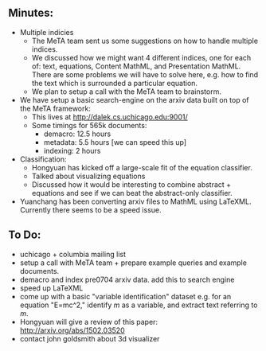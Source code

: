 ## Minutes:
* Multiple indicies
  * The MeTA team sent us some suggestions on how to handle multiple indices. 
  * We discussed how we might want 4 different indices, one for each of: text, equations, Content MathML, and Presentation MathML. There are some problems we will have to solve here, e.g. how to find the text which is surrounded a particular equation.
  * We plan to setup a call with the MeTA team to brainstorm.
* We have setup a basic search-engine on the arxiv data built on top of the MeTA framework:
  * This lives at http://dalek.cs.uchicago.edu:9001/
  * Some timings for 565k documents:
    * demacro: 12.5 hours
    * metadata: 5.5 hours [we can speed this up]
    * indexing: 2 hours
* Classification:
  * Hongyuan has kicked off a large-scale fit of the equation classifier.
  * Talked about visualizing equations
  * Discussed how it would be interesting to combine abstract + equations and see if we can beat the abstract-only classifier. 
* Yuanchang has been converting arxiv files to MathML using LaTeXML. Currently there seems to be a speed issue. 

## To Do:
* uchicago + columbia mailing list
* setup a call with MeTA team + prepare example queries and example documents.
* demacro and index pre0704 arxiv data. add this to search engine
* speed up LaTeXML
* come up with a basic "variable identification" dataset e.g. for an equation "E=mc^2," identify $m$ as a variable, and extract text referring to $m$. 
* Hongyuan will give a review of this paper: http://arxiv.org/abs/1502.03520
* contact john goldsmith about 3d visualizer
